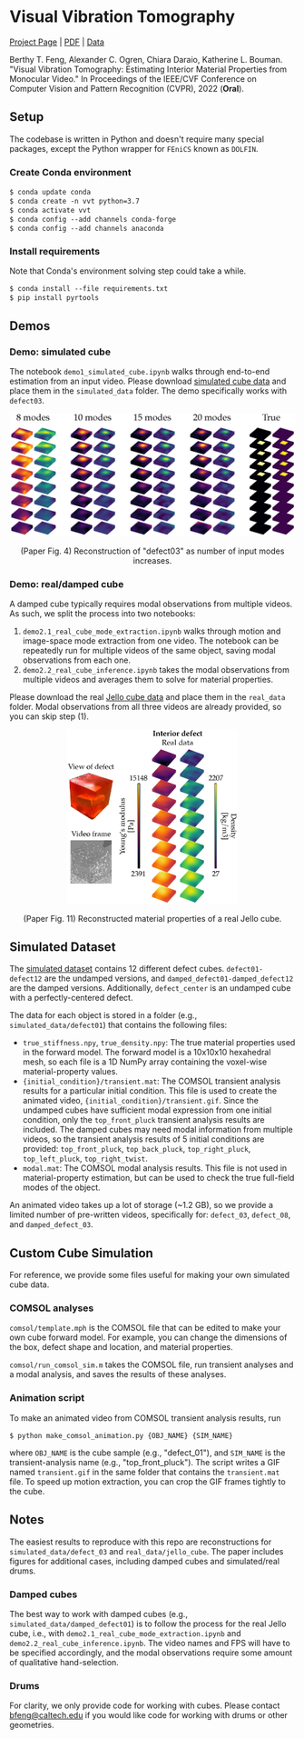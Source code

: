 # Visual Vibration Tomography
[Project Page](http://imaging.cms.caltech.edu/vvt/) | [PDF](https://arxiv.org/pdf/2104.02735.pdf) | [Data](https://caltech.box.com/s/3fd43vl82oa6zrcouy49fh90kokdc9pl)

Berthy T. Feng, Alexander C. Ogren, Chiara Daraio, Katherine L. Bouman. "Visual Vibration Tomography: Estimating Interior Material Properties from Monocular Video." In Proceedings of the IEEE/CVF Conference on Computer Vision and Pattern Recognition (CVPR), 2022 (**Oral**).

## Setup
The codebase is written in Python and doesn't require many special packages, except the Python wrapper for `FEniCS` known as `DOLFIN`.
### Create Conda environment
```
$ conda update conda
$ conda create -n vvt python=3.7
$ conda activate vvt
$ conda config --add channels conda-forge
$ conda config --add channels anaconda
```

### Install requirements
Note that Conda's environment solving step could take a while.
```
$ conda install --file requirements.txt
$ pip install pyrtools
```

## Demos
### Demo: simulated cube
The notebook `demo1_simulated_cube.ipynb` walks through end-to-end estimation
from an input video. Please download [simulated cube data](https://caltech.box.com/s/j6dhsgeuqe89g4fz7qz8aggaag5r4psl) and place them in the `simulated_data` folder. The demo specifically works with `defect03`.

<p align='center'>
    <img src="./assets/nmodes_1.png" alt="Reconstructions" width="600"/>
</p>
<p align='center'>(Paper Fig. 4) Reconstruction of "defect03" as number of input modes increases.</p>


### Demo: real/damped cube

A damped cube typically requires modal observations from multiple videos. 
As such, we split the process into two notebooks:
1. `demo2.1_real_cube_mode_extraction.ipynb` walks through motion and image-space mode
extraction from one video. The notebook can be repeatedly run for multiple videos
of the same object, saving modal observations from each one.
2. `demo2.2_real_cube_inference.ipynb` takes the modal observations from multiple
videos and averages them to solve for material properties.

Please download the real [Jello cube data](https://caltech.box.com/s/ii4qejdnypagmg18pbi2usk1i4hky41c) and place them in the `real_data` folder. Modal observations from all three videos are already provided, so you can skip step (1).

<p align='center'>
    <img src="./assets/real_cube_recon.png" alt="Jello Cube Recon." width="300"/>
</p>
<p align='center'>(Paper Fig. 11) Reconstructed material properties of a real Jello cube.</p>

## Simulated Dataset
The [simulated dataset](https://caltech.box.com/s/j6dhsgeuqe89g4fz7qz8aggaag5r4psl) 
contains 12 different defect cubes. `defect01-defect12` 
are the undamped versions, and `damped_defect01-damped_defect12` are the damped
versions. Additionally, `defect_center` is an undamped cube with a perfectly-centered
defect.

The data for each object is stored in a folder (e.g., `simulated_data/defect01`)
that contains the following files:
* `true_stiffness.npy`, `true_density.npy`: The true material properties used in
the forward model. The forward model is a 10x10x10 hexahedral mesh, so each 
file is a 1D NumPy array containing the voxel-wise material-property values.
* `{initial_condition}/transient.mat`: The COMSOL transient analysis results
for a particular initial condition. This file is used to create the animated
video, `{initial_condition}/transient.gif`. Since the undamped cubes have sufficient
modal expression from one initial condition, only the `top_front_pluck` transient
analysis results are included. The damped cubes may need modal information from
multiple videos, so the transient analysis results of 5 initial conditions are 
provided: `top_front_pluck`, `top_back_pluck`, `top_right_pluck`, `top_left_pluck`,
`top_right_twist`.
* `modal.mat`: The COMSOL modal analysis results. This file is not used in
material-property estimation, but can be used to check
the true full-field modes of the object.

An animated video takes up a lot of storage (~1.2 GB), so we provide a
limited number of pre-written videos, specifically for: `defect_03`, `defect_08`, and `damped_defect_03`.

## Custom Cube Simulation
For reference, we provide some files useful for making your own simulated 
cube data.

### COMSOL analyses
`comsol/template.mph` is the COMSOL file that can be edited to make your
own cube forward model. For example, you can change the dimensions of the box,
defect shape and location, and material properties.

`comsol/run_comsol_sim.m` takes the COMSOL file, run transient analyses
and a modal analysis, and saves the results of these analyses.

### Animation script
To make an animated video from COMSOL transient analysis results, run
```
$ python make_comsol_animation.py {OBJ_NAME} {SIM_NAME}
```
where `OBJ_NAME` is the cube sample (e.g., "defect_01"), and `SIM_NAME` is the transient-analysis name (e.g., "top_front_pluck"). The script writes a GIF named `transient.gif` in the same folder that contains the `transient.mat` file. To speed up motion extraction, you can crop the GIF frames tightly to the cube.

## Notes
The easiest results to reproduce with this repo are reconstructions for `simulated_data/defect_03` and `real_data/jello_cube`. The paper includes figures for additional cases, including damped cubes and simulated/real drums.

### Damped cubes
The best way to work with damped cubes (e.g., `simulated_data/damped_defect01`) is to follow the process for the real Jello cube, i.e., with `demo2.1_real_cube_mode_extraction.ipynb` and `demo2.2_real_cube_inference.ipynb`. The video names and FPS will have to be specified accordingly, and the modal observations require some amount of qualitative hand-selection.

### Drums
For clarity, we only provide code for working with cubes. Please contact bfeng@caltech.edu if you would like code for working with drums or other geometries.